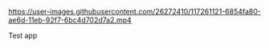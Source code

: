 
https://user-images.githubusercontent.com/26272410/117261121-6854fa80-ae6d-11eb-92f7-6bc4d702d7a2.mp4

Test app
